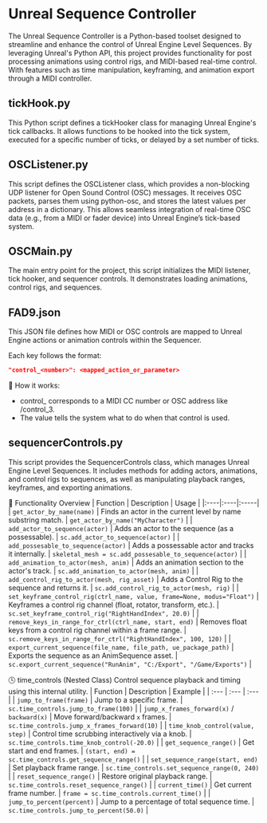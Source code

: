 # Unreal Sequence Controller

The Unreal Sequence Controller is a Python-based toolset designed to streamline and enhance the control of Unreal Engine Level Sequences. By leveraging Unreal's Python API, this project provides functionality for post processing animations using control rigs, and MIDI-based real-time control. With features such as time manipulation, keyframing, and animation export through a MIDI controller.

## tickHook.py
This Python script defines a tickHooker class for managing Unreal Engine's tick callbacks. It allows functions to be hooked into the tick system, executed for a specific number of ticks, or delayed by a set number of ticks.

## OSCListener.py
This script defines the OSCListener class, which provides a non-blocking UDP listener for Open Sound Control (OSC) messages. It receives OSC packets, parses them using python-osc, and stores the latest values per address in a dictionary. This allows seamless integration of real-time OSC data (e.g., from a MIDI or fader device) into Unreal Engine’s tick-based system.

## OSCMain.py
The main entry point for the project, this script initializes the MIDI listener, tick hooker, and sequencer controls. It demonstrates loading animations, control rigs, and sequences.

## FAD9.json
This JSON file defines how MIDI or OSC controls are mapped to Unreal Engine actions or animation controls within the Sequencer.

Each key follows the format:
```json
"control_<number>": <mapped_action_or_parameter>
```
🧩 How it works:
- control_<X> corresponds to a MIDI CC number or OSC address like /control_3.
- The value tells the system what to do when that control is used.



## sequencerControls.py
This script provides the SequencerControls class, which manages Unreal Engine Level Sequences. It includes methods for adding actors, animations, and control rigs to sequences, as well as manipulating playback ranges, keyframes, and exporting animations.

📘 Functionality Overview
| Function | Description | Usage |
|:----|:----|:-----|
| `get_actor_by_name(name)` | Finds an actor in the current level by name substring match. | `get_actor_by_name("MyCharacter")` |
| `add_actor_to_sequence(actor)` | Adds an actor to the sequence (as a possessable). | `sc.add_actor_to_sequence(actor)` |
| `add_possesable_to_sequence(actor)` | Adds a possessable actor and tracks it internally. | `skeletal_mesh = sc.add_possesable_to_sequence(actor)` |
| `add_animation_to_actor(mesh, anim)` | Adds an animation section to the actor's track. | `sc.add_animation_to_actor(mesh, anim)` |
| `add_control_rig_to_actor(mesh, rig_asset)` | Adds a Control Rig to the sequence and returns it. | `sc.add_control_rig_to_actor(mesh, rig)` |
| `set_keyframe_control_rig(ctrl_name, value, frame=None, modus="Float")` | Keyframes a control rig channel (float, rotator, transform, etc.). | `sc.set_keyframe_control_rig("RightHandIndex", 20.0)` |
| `remove_keys_in_range_for_ctrl(ctrl_name, start, end)` | Removes float keys from a control rig channel within a frame range. | `sc.remove_keys_in_range_for_ctrl("RightHandIndex", 100, 120)` |
| `export_current_sequence(file_name, file_path, ue_package_path)` | Exports the sequence as an AnimSequence asset. | `sc.export_current_sequence("RunAnim", "C:/Export", "/Game/Exports")` |

🕓 time_controls (Nested Class)
Control sequence playback and timing using this internal utility.
| Function                                   | Description                                            | Example                                                |
| :--- | :--- | :--- |
| `jump_to_frame(frame)`                     | Jump to a specific frame.                              | `sc.time_controls.jump_to_frame(100)`                  |
| `jump_x_frames_forward(x)` / `backward(x)` | Move forward/backward `x` frames.                      | `sc.time_controls.jump_x_frames_forward(10)`           |
| `time_knob_control(value, step)`                 | Control time scrubbing interactively via a knob. | `sc.time_controls.time_knob_control(-20.0)`            |
| `get_sequence_range()`                     | Get start and end frames.                              | `(start, end) = sc.time_controls.get_sequence_range()` |
| `set_sequence_range(start, end)`           | Set playback frame range.                              | `sc.time_controls.set_sequence_range(0, 240)`          |
| `reset_sequence_range()`                   | Restore original playback range.                       | `sc.time_controls.reset_sequence_range()`              |
| `current_time()`                           | Get current frame number.                              | `frame = sc.time_controls.current_time()`              |
| `jump_to_percent(percent)`                 | Jump to a percentage of total sequence time.           | `sc.time_controls.jump_to_percent(50.0)`               |
